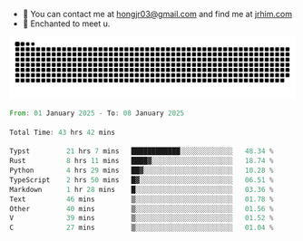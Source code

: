 - 📧 You can contact me at hongjr03@gmail.com and find me at [jrhim.com](https://jrhim.com/)
- 💜 Enchanted to meet u.

![snake_animation](https://raw.githubusercontent.com/hongjr03/hongjr03/output/github-contribution-grid-snake.svg)

<!--START_SECTION:waka-->

```rust
From: 01 January 2025 - To: 08 January 2025

Total Time: 43 hrs 42 mins

Typst         21 hrs 7 mins   ████████████░░░░░░░░░░░░░   48.34 %
Rust          8 hrs 11 mins   ████▓░░░░░░░░░░░░░░░░░░░░   18.74 %
Python        4 hrs 29 mins   ██▓░░░░░░░░░░░░░░░░░░░░░░   10.28 %
TypeScript    2 hrs 50 mins   █▓░░░░░░░░░░░░░░░░░░░░░░░   06.51 %
Markdown      1 hr 28 mins    █░░░░░░░░░░░░░░░░░░░░░░░░   03.36 %
Text          46 mins         ▒░░░░░░░░░░░░░░░░░░░░░░░░   01.78 %
Other         40 mins         ▒░░░░░░░░░░░░░░░░░░░░░░░░   01.56 %
V             39 mins         ▒░░░░░░░░░░░░░░░░░░░░░░░░   01.52 %
C             27 mins         ▒░░░░░░░░░░░░░░░░░░░░░░░░   01.04 %
```

<!--END_SECTION:waka-->
